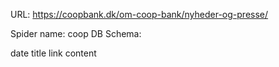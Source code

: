 URL: https://coopbank.dk/om-coop-bank/nyheder-og-presse/

Spider name: coop
DB Schema:

date
title
link
content
